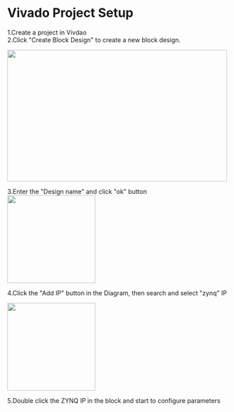 # Vivado Project Setup

1.Create a project in Vivdao  
2.Click "Create Block Design" to create a new block design.  

<img width="500" height="300" src=https://github.com/jeffrey8373/zynq-ultrascale-plus/blob/main/petalinux/pictures/Xnip2021-06-22_09-10-32.jpeg>  

3.Enter the "Design name" and click "ok" button
<img width="200" height="200" src=https://github.com/jeffrey8373/zynq-ultrascale-plus/blob/main/petalinux/pictures/Xnip2021-06-22_09-24-42.jpeg>  

4.Click the "Add IP" button in the Diagram, then search and select "zynq" IP

<img width="200" height="200" src=https://github.com/jeffrey8373/zynq-ultrascale-plus/blob/main/petalinux/pictures/Xnip2021-06-22_09-30-03.jpeg>

5.Double click the ZYNQ IP in the block and start to configure parameters  
